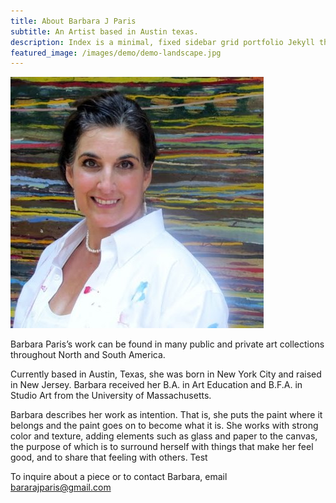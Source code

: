```yaml
---
title: About Barbara J Paris
subtitle: An Artist based in Austin texas.
description: Index is a minimal, fixed sidebar grid portfolio Jekyll theme
featured_image: /images/demo/demo-landscape.jpg
---
```


![](/images/demo/demo-test_pic.jpg)

Barbara Paris’s work can be found in many public and private art collections throughout North and South America.
 
Currently based in Austin, Texas, she was born in New York City and raised in New Jersey. Barbara received her B.A. in Art Education and B.F.A. in Studio Art from the University of Massachusetts.   
 
Barbara describes her work as intention. That is, she puts the paint where it belongs and the paint goes on to become what it is. She works with strong color and texture, adding elements such as glass and paper to the canvas, the purpose of which is to surround herself with things that make her feel good, and to share that feeling with others. Test

To inquire about a piece or to contact Barbara, email <bararajparis@gmail.com>